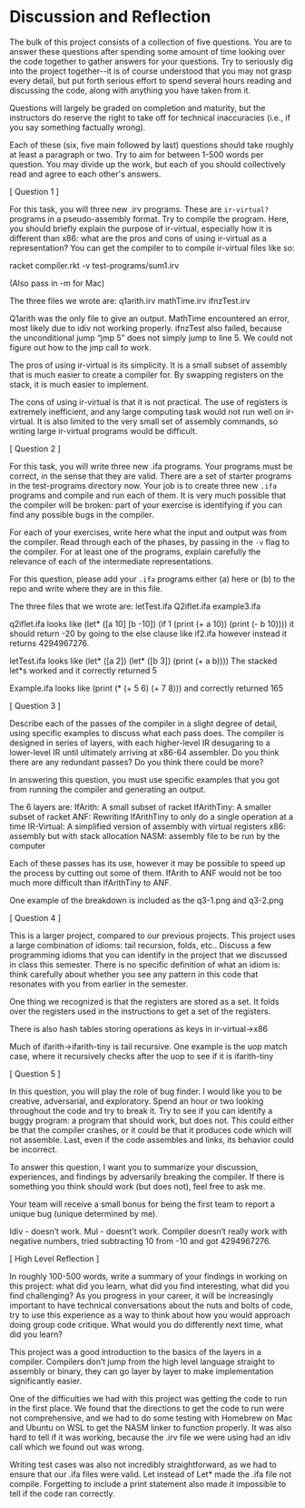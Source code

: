# Discussion and Reflection


The bulk of this project consists of a collection of five
questions. You are to answer these questions after spending some
amount of time looking over the code together to gather answers for
your questions. Try to seriously dig into the project together--it is
of course understood that you may not grasp every detail, but put
forth serious effort to spend several hours reading and discussing the
code, along with anything you have taken from it.

Questions will largely be graded on completion and maturity, but the
instructors do reserve the right to take off for technical
inaccuracies (i.e., if you say something factually wrong).

Each of these (six, five main followed by last) questions should take
roughly at least a paragraph or two. Try to aim for between 1-500
words per question. You may divide up the work, but each of you should
collectively read and agree to each other's answers.

[ Question 1 ] 

For this task, you will three new .irv programs. These are
`ir-virtual?` programs in a pseudo-assembly format. Try to compile the
program. Here, you should briefly explain the purpose of ir-virtual,
especially how it is different than x86: what are the pros and cons of
using ir-virtual as a representation? You can get the compiler to to
compile ir-virtual files like so: 

racket compiler.rkt -v test-programs/sum1.irv 

(Also pass in -m for Mac)

The three files we wrote are:
q1arith.irv
mathTime.irv
ifnzTest.irv

Q1arith was the only file to give an output. MathTime encountered an error,
most likely due to idiv not working properly. ifnzTest also failed, because
the unconditional jump “jmp 5” does not simply jump to line 5. We could not
figure out how to the jmp call to work.

The pros of using ir-virtual is its simplicity. It is a small subset of
assembly that is much easier to create a compiler for. By swapping registers
on the stack, it is much easier to implement.

The cons of using ir-virtual is that it is not practical. The use of
registers is extremely inefficient, and any large computing task would not
run well on ir-virtual. It is also limited to the very small set of assembly
commands, so writing large ir-virtual programs would be difficult.


[ Question 2 ] 

For this task, you will write three new .ifa programs. Your programs
must be correct, in the sense that they are valid. There are a set of
starter programs in the test-programs directory now. Your job is to
create three new `.ifa` programs and compile and run each of them. It
is very much possible that the compiler will be broken: part of your
exercise is identifying if you can find any possible bugs in the
compiler.

For each of your exercises, write here what the input and output was
from the compiler. Read through each of the phases, by passing in the
`-v` flag to the compiler. For at least one of the programs, explain
carefully the relevance of each of the intermediate representations.

For this question, please add your `.ifa` programs either (a) here or
(b) to the repo and write where they are in this file.

The three files that we wrote are:
letTest.ifa
Q2iflet.ifa
example3.ifa

q2iflet.ifa looks like (let* ([a 10]
       [b -10])
  (if 1 (print (+ a 10)) (print (- b 10)))) it should return -20 by
  going to the else clause like if2.ifa however instead it returns
  4294967276.

letTest.ifa looks like (let* ([a 2]) (let* ([b 3]) (print (+ a b))))
The stacked let*s worked and it correctly returned 5

Example.ifa looks like (print (* (+ 5 6) (+ 7 8))) and correctly
returned 165


[ Question 3 ] 

Describe each of the passes of the compiler in a slight degree of
detail, using specific examples to discuss what each pass does. The
compiler is designed in series of layers, with each higher-level IR
desugaring to a lower-level IR until ultimately arriving at x86-64
assembler. Do you think there are any redundant passes? Do you think
there could be more?

In answering this question, you must use specific examples that you
got from running the compiler and generating an output.

The 6 layers are:
IfArith: A small subset of racket
IfArithTiny: A smaller subset of racket
ANF: Rewriting IfArithTiny to only do a single operation at a time
IR-Virtual: A simplified version of assembly with virtual registers
x86: assembly but with stack allocation
NASM: assembly file to be run by the computer

Each of these passes has its use, however it may be possible to
speed up the process by cutting out some of them. IfArith to ANF
would not be too much more difficult than IfArithTiny to ANF.

One example of the breakdown is included as the q3-1.png
and q3-2.png


[ Question 4 ] 

This is a larger project, compared to our previous projects. This
project uses a large combination of idioms: tail recursion, folds,
etc.. Discuss a few programming idioms that you can identify in the
project that we discussed in class this semester. There is no specific
definition of what an idiom is: think carefully about whether you see
any pattern in this code that resonates with you from earlier in the
semester.

One thing we recognized is that the registers are stored as a set. It folds over the registers used in the instructions to get a set of the registers.

There is also hash tables storing operations as keys in ir-virtual->x86

Much of ifarith->ifarith-tiny is tail recursive. One example is the uop match case, where it recursively checks after the uop to see if it is ifarith-tiny


[ Question 5 ] 

In this question, you will play the role of bug finder. I would like
you to be creative, adversarial, and exploratory. Spend an hour or two
looking throughout the code and try to break it. Try to see if you can
identify a buggy program: a program that should work, but does
not. This could either be that the compiler crashes, or it could be
that it produces code which will not assemble. Last, even if the code
assembles and links, its behavior could be incorrect.

To answer this question, I want you to summarize your discussion,
experiences, and findings by adversarily breaking the compiler. If
there is something you think should work (but does not), feel free to
ask me.

Your team will receive a small bonus for being the first team to
report a unique bug (unique determined by me).

Idiv - doesn’t work.
Mul - doesnt’t work.
Compiler doesn’t really work with negative numbers, tried subtracting 10 from -10 and got 4294967276.


[ High Level Reflection ] 

In roughly 100-500 words, write a summary of your findings in working
on this project: what did you learn, what did you find interesting,
what did you find challenging? As you progress in your career, it will
be increasingly important to have technical conversations about the
nuts and bolts of code, try to use this experience as a way to think
about how you would approach doing group code critique. What would you
do differently next time, what did you learn?

This project was a good introduction to the basics of the layers in a
compiler. Compilers don’t jump from the high level language straight to
assembly or binary, they can go layer by layer to make implementation
significantly easier.

One of the difficulties we had with this project was getting the code
to run in the first place. We found that the directions to get the code
to run were not comprehensive, and we had to do some testing with
Homebrew on Mac and Ubuntu on WSL to get the NASM linker to function
properly. It was also hard to tell if it was working, because the .irv
file we were using had an idiv call which we found out was wrong.

Writing test cases was also not incredibly straightforward, as we had
to ensure that our .ifa files were valid. Let instead of Let* made the
.ifa file not compile. Forgetting to include a print statement also
made it impossible to tell if the code ran correctly.



